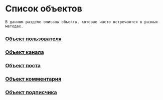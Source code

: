 # Список объектов
```
В данном разделе описаны объекты, которые часто встречаются в разных методах.
```

### [Объект пользователя](https://github.com/EcostCompony/specter_api_documentation/blob/master/Объекты/Пользователь.md#пользователь)

### [Объект канала](https://github.com/EcostCompony/specter_api_documentation/blob/master/Объекты/Канал.md#канал)

### [Объект поста](https://github.com/EcostCompony/specter_api_documentation/blob/master/Объекты/Пост.md#пост)

### [Объект комментария](https://github.com/EcostCompony/specter_api_documentation/blob/master/Объекты/Комментарий.md#комментарий)

### [Объект подписчика](https://github.com/EcostCompony/specter_api_documentation/blob/master/Объекты/Подписчик.md#подписчик)